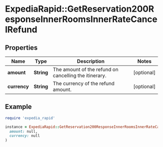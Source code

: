 # ExpediaRapid::GetReservation200ResponseInnerRoomsInnerRateCancelRefund

## Properties

| Name | Type | Description | Notes |
| ---- | ---- | ----------- | ----- |
| **amount** | **String** | The amount of the refund on cancelling the itinerary. | [optional] |
| **currency** | **String** | The currency of the refund amount. | [optional] |

## Example

```ruby
require 'expedia_rapid'

instance = ExpediaRapid::GetReservation200ResponseInnerRoomsInnerRateCancelRefund.new(
  amount: null,
  currency: null
)
```

